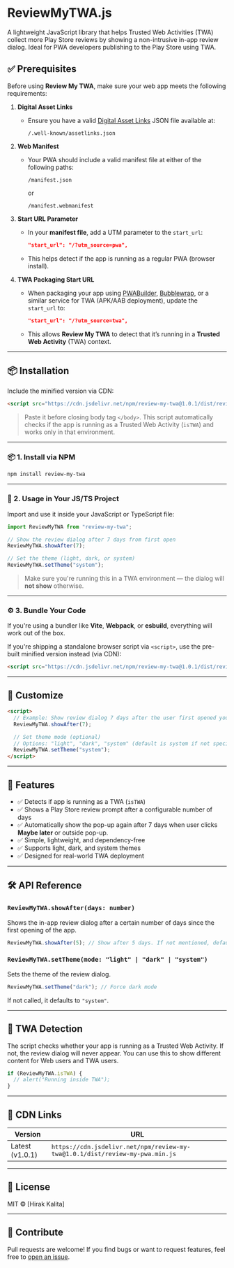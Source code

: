 
# ReviewMyTWA.js

A lightweight JavaScript library that helps Trusted Web Activities (TWA) collect more Play Store reviews by showing a non-intrusive in-app review dialog. Ideal for PWA developers publishing to the Play Store using TWA.

## ✅ Prerequisites

Before using **Review My TWA**, make sure your web app meets the following requirements:

1. **Digital Asset Links**

   * Ensure you have a valid [Digital Asset Links](https://developer.android.com/training/app-links/verify-android-applinks) JSON file available at:

     ```
     /.well-known/assetlinks.json
     ```

2. **Web Manifest**

   * Your PWA should include a valid manifest file at either of the following paths:

     ```
     /manifest.json
     ```

     or

     ```
     /manifest.webmanifest
     ``` 

3. **Start URL Parameter**

   * In your **manifest file**, add a UTM parameter to the `start_url`:

     ```json
     "start_url": "/?utm_source=pwa",
     ```
   * This helps detect if the app is running as a regular PWA (browser install).

4. **TWA Packaging Start URL**

   * When packaging your app using [PWABuilder](https://www.pwabuilder.com/), [Bubblewrap](https://github.com/GoogleChromeLabs/bubblewrap), or a similar service for TWA (APK/AAB deployment), update the `start_url` to:

     ```json
     "start_url": "/?utm_source=twa",
     ```
   * This allows **Review My TWA** to detect that it’s running in a **Trusted Web Activity** (TWA) context.

---

## 📦 Installation

Include the minified version via CDN:

```html
<script src="https://cdn.jsdelivr.net/npm/review-my-twa@1.0.1/dist/review-my-pwa.min.js"></script>
```

> Paste it before closing body tag `</body>`. This script automatically checks if the app is running as a Trusted Web Activity (`isTWA`) and works only in that environment.

---

### 📦 1. Install via NPM

```bash
npm install review-my-twa
```

---

### 📂 2. Usage in Your JS/TS Project

Import and use it inside your JavaScript or TypeScript file:

```js
import ReviewMyTWA from "review-my-twa";

// Show the review dialog after 7 days from first open
ReviewMyTWA.showAfter(7);

// Set the theme (light, dark, or system)
ReviewMyTWA.setTheme("system");
```

> Make sure you're running this in a TWA environment — the dialog will **not show** otherwise.

---

### ⚙️ 3. Bundle Your Code

If you're using a bundler like **Vite**, **Webpack**, or **esbuild**, everything will work out of the box.

If you're shipping a standalone browser script via `<script>`, use the pre-built minified version instead (via CDN):

```html
<script src="https://cdn.jsdelivr.net/npm/review-my-twa@1.0.1/dist/review-my-pwa.min.js"></script>
```
---

## 🚀 Customize

```html
<script>
  // Example: Show review dialog 7 days after the user first opened your app
  ReviewMyTWA.showAfter(7);

  // Set theme mode (optional)
  // Options: "light", "dark", "system" (default is system if not specified)
  ReviewMyTWA.setTheme("system");
</script>
```

---

## 🧠 Features

* ✅ Detects if app is running as a TWA (`isTWA`)
* ✅ Shows a Play Store review prompt after a configurable number of days
* ✅ Automatically show the pop-up again after 7 days when user clicks **Maybe later** or outside pop-up.
* ✅ Simple, lightweight, and dependency-free
* ✅ Supports light, dark, and system themes
* ✅ Designed for real-world TWA deployment

---

## 🛠 API Reference

### `ReviewMyTWA.showAfter(days: number)`

Shows the in-app review dialog after a certain number of days since the first opening of the app.

```js
ReviewMyTWA.showAfter(5); // Show after 5 days. If not mentioned, default to 7. min 1 and max 90
```

### `ReviewMyTWA.setTheme(mode: "light" | "dark" | "system")`

Sets the theme of the review dialog.

```js
ReviewMyTWA.setTheme("dark"); // Force dark mode
```

If not called, it defaults to `"system"`.

---

## 🧪 TWA Detection

The script checks whether your app is running as a Trusted Web Activity. If not, the review dialog will never appear. You can use this to show different content for Web users and TWA users.

```js
if (ReviewMyTWA.isTWA) {
  // alert("Running inside TWA");
}
```

---

## 📁 CDN Links

| Version         | URL                                                                          |
| --------------- | ---------------------------------------------------------------------------- |
| Latest (v1.0.1) | `https://cdn.jsdelivr.net/npm/review-my-twa@1.0.1/dist/review-my-pwa.min.js` |

---

## 📄 License

MIT © \[Hirak Kalita]

---

## 🙌 Contribute

Pull requests are welcome! If you find bugs or want to request features, feel free to [open an issue](https://github.com/realhirak/review-my-twa/issues).
